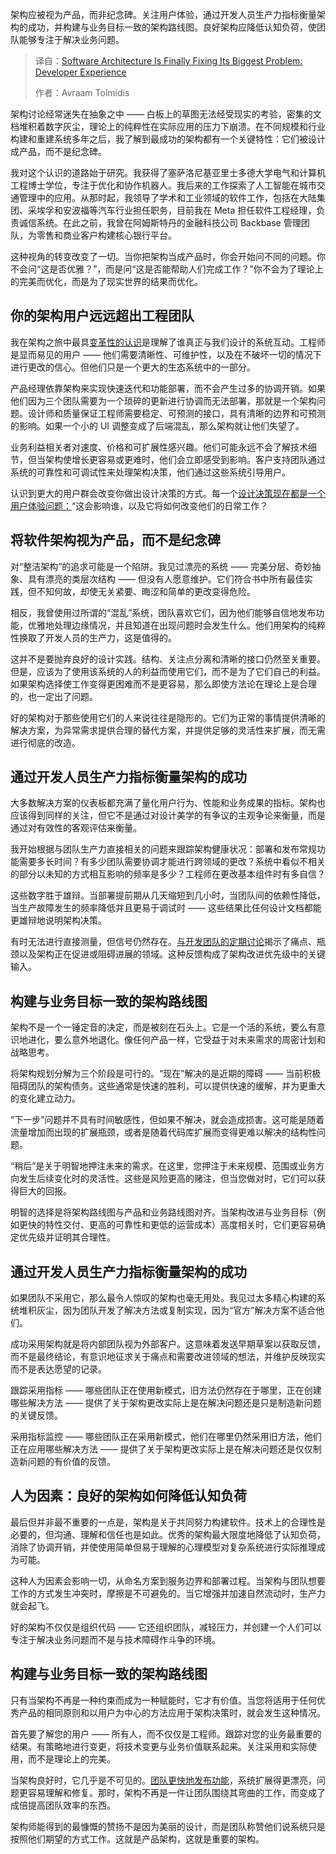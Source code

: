 
<!--
title: 软件架构革新：开发者体验难题终获解决
cover: https://cdn.thenewstack.io/media/2025/07/9c195e50-boitumelo-at_qyawqgew-unsplash-scaled.jpg
summary: 架构应被视为产品，而非纪念碑。关注用户体验，通过开发人员生产力指标衡量架构的成功，并构建与业务目标一致的架构路线图。良好架构应降低认知负荷，使团队能够专注于解决业务问题。
-->

架构应被视为产品，而非纪念碑。关注用户体验，通过开发人员生产力指标衡量架构的成功，并构建与业务目标一致的架构路线图。良好架构应降低认知负荷，使团队能够专注于解决业务问题。

> 译自：[Software Architecture Is Finally Fixing Its Biggest Problem: Developer Experience](https://thenewstack.io/software-architecture-is-finally-fixing-its-biggest-problem-developer-experience/)
> 
> 作者：Avraam Tolmidis

架构讨论经常迷失在抽象之中 —— 白板上的草图无法经受现实的考验，密集的文档堆积着数字灰尘，理论上的纯粹性在实际应用的压力下崩溃。在不同规模和行业构建和重建系统多年之后，我了解到最成功的架构都有一个关键特性：它们被设计成产品，而不是纪念碑。

我对这个认识的道路始于研究。我获得了塞萨洛尼基亚里士多德大学电气和计算机工程博士学位，专注于优化和协作机器人。我后来的工作探索了人工智能在城市交通管理中的应用。从那时起，我领导了学术和工业领域的软件工作，包括在大陆集团、采埃孚和安波福等汽车行业担任职务，目前我在 Meta 担任软件工程经理，负责诚信系统。在此之前，我曾在阿姆斯特丹的金融科技公司 Backbase 管理团队，为零售和商业客户构建核心银行平台。

这种视角的转变改变了一切。当你把架构当成产品时，你会开始问不同的问题。你不会问“这是否优雅？”，而是问“这是否能帮助人们完成工作？”你不会为了理论上的完美而优化，而是为了现实世界的结果而优化。

## 你的架构用户远远超出工程团队

我在架构之旅中最具[变革性的认识](https://thenewstack.io/counting-on-developers-to-lead-vodafones-transformation-journey/)是理解了谁真正与我们设计的系统互动。工程师是显而易见的用户 —— 他们需要清晰性、可维护性，以及在不破坏一切的情况下进行更改的信心。但他们只是一个更大的生态系统中的一部分。

产品经理依靠架构来实现快速迭代和功能部署，而不会产生过多的协调开销。如果他们因为三个团队需要为一个琐碎的更新进行协调而无法部署，那就是一个架构问题。设计师和质量保证工程师需要稳定、可预测的接口，具有清晰的边界和可预测的影响。如果一个小的 UI 调整变成了后端混乱，那么架构就让他们失望了。

业务利益相关者对速度、价格和可扩展性感兴趣。他们可能永远不会了解技术细节，但当架构使增长更容易或更难时，他们会立即感受到影响。客户支持团队通过系统的可靠性和可调试性来处理架构决策，他们通过这些系统引导用户。

认识到更大的用户群会改变你做出设计决策的方式。每一个[设计决策现在都是一个用户体验问题：](https://thenewstack.io/the-power-of-prototyping-in-user-experience-design/)“这会影响谁，以及它将如何改变他们的日常工作？

## 将软件架构视为产品，而不是纪念碑

对“整洁架构”的追求可能是一个陷阱。我见过漂亮的系统 —— 完美分层、奇妙抽象、具有漂亮的类层次结构 —— 但没有人愿意维护。它们符合书中所有最佳实践，但不知何故，却使无关紧要、晦涩和简单的更改变得危险。

相反，我曾使用过所谓的“混乱”系统，团队喜欢它们，因为他们能够自信地发布功能，优雅地处理边缘情况，并且知道在出现问题时会发生什么。他们用架构的纯粹性换取了开发人员的生产力，这是值得的。

这并不是要抛弃良好的设计实践。结构、关注点分离和清晰的接口仍然至关重要。但是，应该为了使用该系统的人的利益而使用它们，而不是为了它们自己的利益。如果架构选择使工作变得更困难而不是更容易，那么即使方法论在理论上是合理的，也一定出了问题。

好的架构对于那些使用它们的人来说往往是隐形的。它们为正常的事情提供清晰的解决方案，为异常需求提供合理的替代方案，并提供足够的灵活性来扩展，而无需进行彻底的改造。

## 通过开发人员生产力指标衡量架构的成功

大多数解决方案的仪表板都充满了量化用户行为、性能和业务成果的指标。架构也应该得到同样的关注，但它不是通过对设计美学的有争议的主观争论来衡量，而是通过对有效性的客观评估来衡量。

我开始根据与团队生产力直接相关的问题来跟踪架构健康状况：部署和发布常规功能需要多长时间？有多少团队需要协调才能进行跨领域的更改？系统中看似不相关的部分以未知的方式相互影响的频率是多少？工程师在更改基本组件时有多自信？

这些数字胜于雄辩。当部署提前期从几天缩短到几小时，当团队间的依赖性降低，当生产故障发生的频率降低并且更易于调试时 —— 这些结果比任何设计文档都能更雄辩地说明架构决策。

有时无法进行直接测量，但信号仍然存在。[与开发团队的定期讨论](https://thenewstack.io/the-impact-of-regular-training-and-timely-security-policy-changes-on-dev-teams/)揭示了痛点、瓶颈以及架构正在促进或阻碍进展的领域。这种反馈构成了架构改进优先级中的关键输入。

## 构建与业务目标一致的架构路线图

架构不是一个一锤定音的决定，而是被刻在石头上。它是一个活的系统，要么有意识地进化，要么意外地退化。像任何产品一样，它受益于对未来需求的周密计划和战略思考。

将架构规划分解为三个阶段是可行的。“现在”解决的是近期的障碍 —— 当前积极阻碍团队的架构债务。这些通常是快速的胜利，可以提供快速的缓解，并为更重大的变化建立动力。

“下一步”问题并不具有时间敏感性，但如果不解决，就会造成损害。这可能是随着流量增加而出现的扩展瓶颈，或者是随着代码库扩展而变得更难以解决的结构性问题。

“稍后”是关于明智地押注未来的需求。在这里，您押注于未来规模、范围或业务方向发生后续变化时的灵活性。这些是风险更高的赌注，但当您做对时，它们可以获得巨大的回报。

明智的选择是将架构路线图与产品和业务路线图对齐。当架构改进与业务目标（例如更快的特性交付、更高的可靠性和更低的运营成本）高度相关时，它们更容易确定优先级并证明其合理性。

## 通过开发人员生产力指标衡量架构的成功

如果团队不采用它，那么最令人惊叹的架构也毫无用处。我见过太多精心构建的系统堆积灰尘，因为团队开发了解决方法或复制实现，因为“官方”解决方案不适合他们。

成功采用架构就是将内部团队视为外部客户。这意味着发送早期草案以获取反馈，而不是最终结论，有意识地征求关于痛点和需要改进领域的想法，并维护反映现实而不是表达愿望的记录。

跟踪采用指标 —— 哪些团队正在使用新模式，旧方法仍然存在于哪里，正在创建哪些解决方法 —— 提供了关于架构更改实际上是在解决问题还是只是制造新问题的关键反馈。

采用指标监控 —— 哪些团队正在采用新模式，他们在哪里仍然采用旧方法，他们正在应用哪些解决方法 —— 提供了关于架构更改实际上是在解决问题还是仅仅制造新问题的有价值的反馈。

## 人为因素：良好的架构如何降低认知负荷

最后但并非最不重要的一点是，架构是关于共同努力构建软件。技术上的合理性是必要的，但沟通、理解和信任也是如此。优秀的架构最大限度地降低了认知负荷，消除了协调开销，并使使用简单但易于理解的心理模型对复杂系统进行实际推理成为可能。

这种人为因素会影响一切，从命名方案到服务边界和部署过程。当架构与团队想要工作的方式发生冲突时，摩擦是不可避免的。当它增强并加速自然流动时，生产力就会起飞。

好的架构不仅仅是组织代码 —— 它还组织团队，减轻压力，并创建一个人们可以专注于解决业务问题而不是与技术障碍作斗争的环境。

## 构建与业务目标一致的架构路线图

只有当架构不再是一种约束而成为一种赋能时，它才有价值。当您将适用于任何优秀产品的相同原则和以用户为中心的方法应用于架构决策时，就会发生这种情况。

首先要了解您的用户 —— 所有人，而不仅仅是工程师。跟踪对您的业务最重要的结果。有策略地进行变更，将技术变更与业务价值联系起来。关注采用和实际使用，而不是理论上的完美。

当架构良好时，它几乎是不可见的。[团队更快地发布功能](https://thenewstack.io/think-like-a-developer-to-help-dev-teams-ship-faster/)，系统扩展得更漂亮，问题更容易理解和修复。那时，架构不再是一件让团队围绕其弯曲的工作，而变成了成倍提高团队效率的东西。

架构师能得到的最慷慨的赞扬不是因为美丽的设计，而是团队称赞他们说系统只是按照他们期望的方式工作。这就是产品架构，这就是重要的架构。